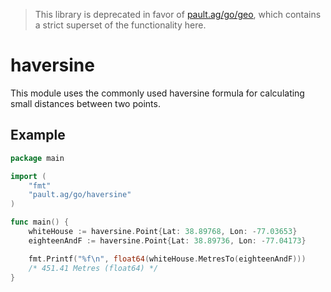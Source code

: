 > This library is deprecated in favor of [pault.ag/go/geo](https://github.com/paultag/go-geo), which contains a strict superset of the functionality here.

haversine
=========

This module uses the commonly used haversine formula for calculating small
distances between two points.

Example
-------

```go
package main

import (
	"fmt"
	"pault.ag/go/haversine"
)

func main() {
	whiteHouse := haversine.Point{Lat: 38.89768, Lon: -77.03653}
	eighteenAndF := haversine.Point{Lat: 38.89736, Lon: -77.04173}

	fmt.Printf("%f\n", float64(whiteHouse.MetresTo(eighteenAndF)))
	/* 451.41 Metres (float64) */
}
```
